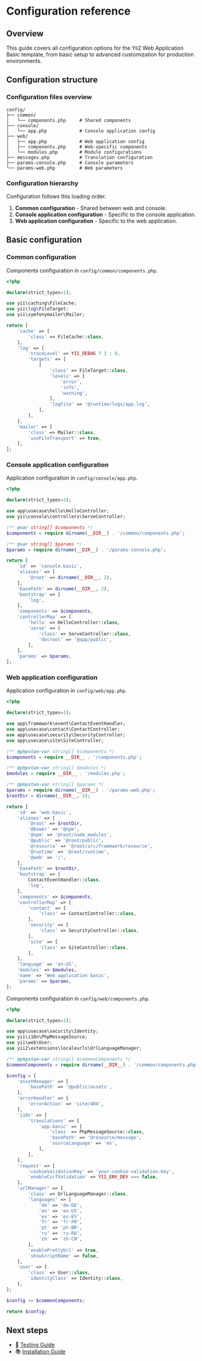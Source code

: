 # Configuration reference

## Overview

This guide covers all configuration options for the Yii2 Web Application Basic template, from basic setup to advanced 
customization for production environments.

## Configuration structure

### Configuration files overview

```text
config/
├── common/
│   └── components.php     # Shared components
├── console/
│   └── app.php            # Console application config
├── web/
│   ├── app.php            # Web application config
│   ├── components.php     # Web-specific components
│   └── modules.php        # Module configurations
├── messages.php           # Translation configuration
├── params-console.php     # Console parameters
└── params-web.php         # Web parameters
```

### Configuration hierarchy

Configuration follows this loading order.

1. **Common configuration** - Shared between web and console.
2. **Console application configuration** - Specific to the console application.
3. **Web application configuration** - Specific to the web application.

## Basic configuration

### Common configuration

Components configuration in `config/common/components.php`.

```php
<?php

declare(strict_types=1);

use yii\caching\FileCache;
use yii\log\FileTarget;
use yii\symfonymailer\Mailer;

return [
    'cache' => [
        'class' => FileCache::class,
    ],
    'log' => [
        'traceLevel' => YII_DEBUG ? 3 : 0,
        'targets' => [
            [
                'class' => FileTarget::class,
                'levels' => [
                    'error',
                    'info',
                    'warning',
                ],
                'logFile' => '@runtime/logs/app.log',
            ],
        ],
    ],
    'mailer' => [
        'class' => Mailer::class,
        'useFileTransport' => true,
    ],
];
```

### Console application configuration

Application configuration in `config/console/app.php`.

```php
<?php

declare(strict_types=1);

use app\usecase\hello\HelloController;
use yii\console\controllers\ServeController;

/** @var string[] $components */
$components = require dirname(__DIR__) . '/common/components.php';

/** @var string[] $params */
$params = require dirname(__DIR__) . '/params-console.php';

return [
    'id' => 'console.basic',
    'aliases' => [
        '@root' => dirname(__DIR__, 2),
    ],
    'basePath' => dirname(__DIR__, 2),
    'bootstrap' => [
        'log',
    ],
    'components' => $components,
    'controllerMap' => [
        'hello' => HelloController::class,
        'serve' => [
            'class' => ServeController::class,
            'docroot' => '@app/public',
        ],
    ],
    'params' => $params,
];
```

### Web application configuration

Application configuration in `config/web/app.php`.

```php
<?php

declare(strict_types=1);

use app\framework\event\ContactEventHandler;
use app\usecase\contact\ContactController;
use app\usecase\security\SecurityController;
use app\usecase\site\SiteController;

/** @phpstan-var string[] $components */
$components = require __DIR__ . '/components.php';

/** @phpstan-var string[] $modules */
$modules = require __DIR__ . '/modules.php';

/** @phpstan-var string[] $params */
$params = require dirname(__DIR__) . '/params-web.php';
$rootDir = dirname(__DIR__, 2);

return [
    'id' => 'web.basic',
    'aliases' => [
        '@root' => $rootDir,
        '@bower' => '@npm',
        '@npm' => '@root/node_modules',
        '@public' => '@root/public',
        '@resource' => '@root/src/framework/resource',
        '@runtime' => '@root/runtime',
        '@web' => '/',
    ],
    'basePath' => $rootDir,
    'bootstrap' => [
        ContactEventHandler::class,
        'log',
    ],
    'components' => $components,
    'controllerMap' => [
        'contact' => [
            'class' => ContactController::class,
        ],
        'security' => [
            'class' => SecurityController::class,
        ],
        'site' => [
            'class' => SiteController::class,
        ],
    ],
    'language' => 'en-US',
    'modules' => $modules,
    'name' => 'Web application basic',
    'params' => $params,
];
```

Components configuration in `config/web/components.php`.

```php
<?php

declare(strict_types=1);

use app\usecase\security\Identity;
use yii\i18n\PhpMessageSource;
use yii\web\User;
use yii2\extensions\localeurls\UrlLanguageManager;

/** @phpstan-var string[] $commonComponents */
$commonComponents = require dirname(__DIR__) . '/common/components.php';

$config = [
    'assetManager' => [
        'basePath' => '@public/assets',
    ],
    'errorHandler' => [
        'errorAction' => 'site/404',
    ],
    'i18n' => [
        'translations' => [
            'app.basic' => [
                'class' => PhpMessageSource::class,
                'basePath' => '@resource/message',
                'sourceLanguage' => 'en',
            ],
        ],
    ],
    'request' => [
        'cookieValidationKey' => 'your-cookie-validation-key',
        'enableCsrfValidation' => YII_ENV_DEV === false,
    ],
    'urlManager' => [
        'class' => UrlLanguageManager::class,
        'languages' => [
            'de' => 'de-DE',
            'en' => 'en-US',
            'es' => 'es-ES',
            'fr' => 'fr-FR',
            'pt' => 'pt-BR',
            'ru' => 'ru-RU',
            'zh' => 'zh-CN',
        ],
        'enablePrettyUrl' => true,
        'showScriptName' => false,
    ],
    'user' => [
        'class' => User::class,
        'identityClass' => Identity::class,
    ],
];

$config += $commonComponents;

return $config;

```

## Next steps

- 🧪 [Testing Guide](testing.md)
- 📚 [Installation Guide](installation.md)
